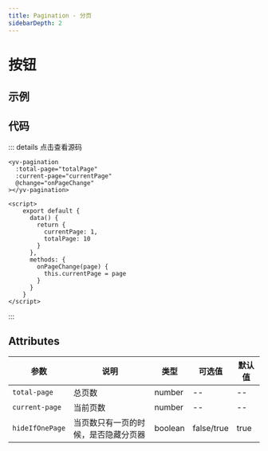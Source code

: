 ```yaml
---
title: Pagination - 分页
sidebarDepth: 2
---
```


# 按钮

## 示例

<ClientOnly><pagination-demo></pagination-demo></ClientOnly>

## 代码

::: details 点击查看源码
```vue
<yv-pagination
  :total-page="totalPage"
  :current-page="currentPage"
  @change="onPageChange"
></yv-pagination>

<script>
    export default {
      data() {
        return {
          currentPage: 1,
          totalPage: 10
        }
      },
      methods: {
        onPageChange(page) {
          this.currentPage = page
        }
      }
    }
</script>
```
:::

## Attributes

| 参数        | 说明 | 类型 | 可选值 | 默认值  |
|------------|-----|-----|-------|--------|
| `total-page`     | 总页数 | number| -- | -- |
| `current-page`    | 当前页数 | number | -- | -- |
| `hideIfOnePage` | 当页数只有一页的时候，是否隐藏分页器 | boolean | false/true | true |